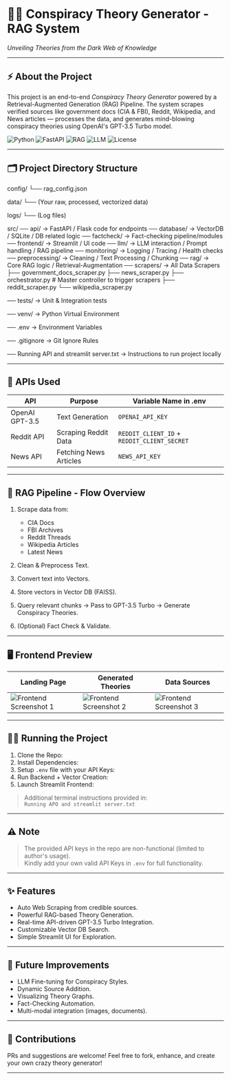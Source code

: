 # 🕵️‍♂️ Conspiracy Theory Generator - RAG System  
*Unveiling Theories from the Dark Web of Knowledge*

---

## ⚡ About the Project

This project is an end-to-end *Conspiracy Theory Generator* powered by a Retrieval-Augmented Generation (RAG) Pipeline. The system scrapes verified sources like government docs (CIA & FBI), Reddit, Wikipedia, and News articles — processes the data, and generates mind-blowing conspiracy theories using OpenAI's GPT-3.5 Turbo model.


![Python](https://img.shields.io/badge/Python-3.10-blue)
![FastAPI](https://img.shields.io/badge/FastAPI-Framework-green)
![RAG](https://img.shields.io/badge/RAG-Retrieval_Augmented-blueviolet)
![LLM](https://img.shields.io/badge/LLM-Mistral%207B-orange)
![License](https://img.shields.io/badge/License-MIT-yellow)


---

## 🗂️ Project Directory Structure  


config/
 └── rag_config.json
 
data/
 └── (Your raw, processed, vectorized data)
 
logs/
 └── (Log files)

src/
 ── api/                 → FastAPI / Flask code for endpoints
 ── database/           → VectorDB / SQLite / DB related logic
 ── factcheck/          → Fact-checking pipeline/modules
 ── frontend/           → Streamlit / UI code
 ── llm/                → LLM interaction / Prompt handling / RAG pipeline
 ── monitoring/         → Logging / Tracing / Health checks
 ── preprocessing/      → Cleaning / Text Processing / Chunking
 ── rag/                → Core RAG logic / Retrieval-Augmentation
 ── scrapers/           → All Data Scrapers
        ├── government_docs_scraper.py
        ├── news_scraper.py
        ├── orchestrator.py         # Master controller to trigger scrapers
        ├── reddit_scraper.py
        └── wikipedia_scraper.py
 
 ── tests/                  → Unit & Integration tests
 
 ── venv/                   → Python Virtual Environment
 
 ── .env                    → Environment Variables
 
 ── .gitignore              → Git Ignore Rules
 
 ── Running API and streamlit server.txt   → Instructions to run project locally




---

## 🔑 APIs Used  

| API | Purpose | Variable Name in .env |
|-----|---------|-----------------------|
| OpenAI GPT-3.5 | Text Generation | `OPENAI_API_KEY` |
| Reddit API | Scraping Reddit Data | `REDDIT_CLIENT_ID` + `REDDIT_CLIENT_SECRET` |
| News API | Fetching News Articles | `NEWS_API_KEY` |

---

## 🚀 RAG Pipeline - Flow Overview

1. Scrape data from:
   - CIA Docs
   - FBI Archives
   - Reddit Threads
   - Wikipedia Articles
   - Latest News

2. Clean & Preprocess Text.

3. Convert text into Vectors.

4. Store vectors in Vector DB (FAISS).

5. Query relevant chunks → Pass to GPT-3.5 Turbo → Generate Conspiracy Theories.

6. (Optional) Fact Check & Validate.

---

## 🖥️ Frontend Preview  

| Landing Page | Generated Theories | Data Sources |
|--------------|-------------------|--------------|
| ![Frontend Screenshot 1](your-ss-link-here) | ![Frontend Screenshot 2](your-ss-link-here) | ![Frontend Screenshot 3](your-ss-link-here) |

---

## 🏃‍♂️ Running the Project  

1. Clone the Repo:
2. Install Dependencies:
3. Setup `.env` file with your API Keys:
4. Run Backend + Vector Creation:
5. Launch Streamlit Frontend:



> Additional terminal instructions provided in:  
`Running APO and streamlit server.txt`

---

## ⚠️ Note

> The provided API keys in the repo are non-functional (limited to author's usage).  
> Kindly add your own valid API Keys in `.env` for full functionality.

---

## ✨ Features  

- Auto Web Scraping from credible sources.
- Powerful RAG-based Theory Generation.
- Real-time API-driven GPT-3.5 Turbo Integration.
- Customizable Vector DB Search.
- Simple Streamlit UI for Exploration.

---

## 🧠 Future Improvements

- LLM Fine-tuning for Conspiracy Styles.
- Dynamic Source Addition.
- Visualizing Theory Graphs.
- Fact-Checking Automation.
- Multi-modal integration (images, documents).

---

## 🤝 Contributions

PRs and suggestions are welcome! Feel free to fork, enhance, and create your own crazy theory generator!

---
